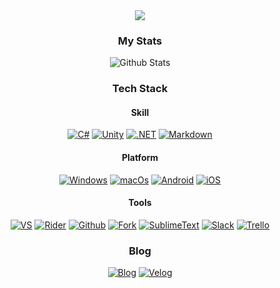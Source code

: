 <div align=center>
  
  <img src="https://capsule-render.vercel.app/api?type=waving&color=timeGradient&height=250&text=현석의%20Github&animation=twinkling&fontcolor=auto&fontSize=50&fontAlignY=35&desc=%20I'm%20Unity%20Developer.%20&descAlignY=50"/>
  
  <h3>My Stats</h3>
  
  ![Github Stats](https://github-readme-stats.vercel.app/api?username=hyunsuk-lee-dev&show_icons=true&hide=contribs,prs&count_private=true&theme=tokyonight&hide_border=true&locale=kr&hide_title=true)
  
  <h3>Tech Stack</h3>
  <h4>Skill</h4>
  
  [![C#](https://img.shields.io/badge/C%23-239120?style=flat&logo=csharp&logoColor=FFFFFF)](https://docs.microsoft.com/en-us/dotnet/csharp/)
  [![Unity](https://img.shields.io/badge/Unity-000000?style=flat&logo=unity&logoColor=FFFFFF)](https://unity.com/)
  [![.NET](https://img.shields.io/badge/.NET-512BD4?style=flat&logo=dotnet&logoColor=FFFFFF)](https://docs.microsoft.com/en-us/dotnet/)
  [![Markdown](https://img.shields.io/badge/Markdown-000000?style=flat&logo=markdown&logoColor=FFFFFF)](https://en.wikipedia.org/wiki/Markdown)
  <br/>
  <h4>Platform</h4>
  
  [![Windows](https://img.shields.io/badge/Windows-0078D6?style=flat&logo=windows&logoColor=FFFFFF)](https://www.microsoft.com/windows)
  [![macOs](https://img.shields.io/badge/macOs-000000?style=flat&logo=macos&logoColor=FFFFFF)](https://www.apple.com/macos/)
  [![Android](https://img.shields.io/badge/Android-3DDC84?style=flat&logo=android&logoColor=FFFFFF)](https://developer.android.com/)
  [![iOS](https://img.shields.io/badge/iOS-000000?style=flat&logo=ios&logoColor=FFFFFF)](https://www.apple.com/ios/)<!--
  [![Oculus](https://img.shields.io/badge/Oculus-1C1E20?style=flat&logo=oculus&logoColor=FFFFFF)](https://www.oculus.com/)
  [![SteamVR](https://img.shields.io/badge/SteamVR-000000?style=flat&logo=steam&logoColor=FFFFFF)](https://store.steampowered.com/app/250820/SteamVR/)-->
  <br/>
  <h4>Tools</h4>
  
  [![VS](https://img.shields.io/badge/Visual%20Studio-5C2D91?style=flat&logo=visualstudio&logoColor=FFFFFF)](https://visualstudio.microsoft.com/)
  [![Rider](https://img.shields.io/badge/Rider-000000?style=flat&logo=rider&logoColor=FFFFFF)](https://www.jetbrains.com/rider/)
  [![Github](https://img.shields.io/badge/Github-181717?style=flat&logo=github&logoColor=FFFFFF)](https://github.com/)
  [![Fork](https://img.shields.io/badge/Fork-009AEE?style=flat&&logoColor=FFFFFF)](https://git-fork.com)
  [![SublimeText](https://img.shields.io/badge/SublimeText-FF9800?style=flat&logo=sublimetext&logoColor=FFFFFF)](https://www.sublimetext.com/)
  [![Slack](https://img.shields.io/badge/Slack-4A154B?style=flat&logo=slack&logoColor=FFFFFF)](https://slack.com/)
  [![Trello](https://img.shields.io/badge/Trello-0052CC?style=flat&logo=trello&logoColor=FFFFFF)](https://trello.com/)
  
  
  <h3>Blog</h3>
  
  [![Blog](https://img.shields.io/badge/My%20Blog-FFFFFF?style=for-the-badge&logo=github&logoColor=000000)](https://hyunsuk-lee-dev.github.io/)
  [![Velog](https://img.shields.io/badge/My%20Velog-1EC995?style=for-the-badge&logo=vimeo&logoColor=FFFFFF)](https://velog.io/@leehs27)

</div>
